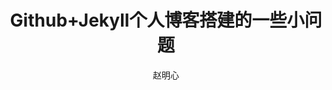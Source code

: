 ---
title: Github+Jekyll个人博客搭建的一些小问题
category: 文章写作
author: 赵明心
excerpt: |
  在Github上用Jekyll搭建个人博客并不难，Fork别人的主题也很方便，但是Jekyll的本地部署和对别人设计好的主题进行个性化定制还是会有一些麻烦，这里就讲讲我在设置过程中遇到的一些小问题和解决方法。
use_math: true
#feature_text: |
  ## The Pot Still
#  The modern pot still is a descendant of the alembic, an earlier distillation device
#feature_image: "https://unsplash.it/1200/400?image=1048"
#image: "https://unsplash.it/1200/400?image=1048"
---